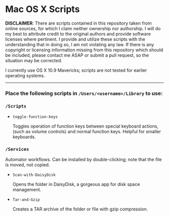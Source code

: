 # Mac OS X Scripts
**DISCLAIMER**: There are scripts contained in this repository taken from online sources, for which I claim neither ownership nor authorship. I will do my best to attribute credit to the original authors and provide software licenses where pertinent. I provide and utilize these scripts with the understanding that in doing so, I am not violating any law. If there is any copyright or licensing information missing from this repository which should be included, please contact me ASAP or submit a pull request, so the situation may be corrected.

I currently use OS X 10.9 Mavericks; scripts are not tested for earlier operating systems.

---
### Place the following scripts in `/Users/<username>/Library` to use:

### `/Scripts`
- `toggle-function-keys`

    Toggles operation of function keys between special keyboard actions, (such as volume controls) and normal function keys. Helpful for smaller keyboards.

### `/Services`
Automator workflows. Can be installed by double-clicking; note that the file is moved, not copied.

- `Scan-with-DaisyDisk`

    Opens the folder in DaisyDisk, a gorgeous app for disk space management.
- `Tar-and-Gzip`

    Creates a TAR archive of the folder or file with gzip compression.